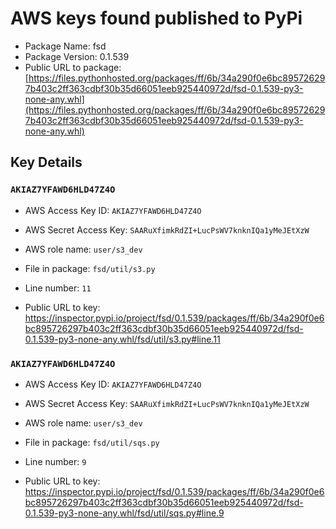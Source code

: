 # AWS keys found published to PyPi

* Package Name: fsd
* Package Version: 0.1.539
* Public URL to package: [https://files.pythonhosted.org/packages/ff/6b/34a290f0e6bc895726297b403c2ff363cdbf30b35d66051eeb925440972d/fsd-0.1.539-py3-none-any.whl](https://files.pythonhosted.org/packages/ff/6b/34a290f0e6bc895726297b403c2ff363cdbf30b35d66051eeb925440972d/fsd-0.1.539-py3-none-any.whl)

## Key Details

### `AKIAZ7YFAWD6HLD47Z4O`

* AWS Access Key ID: `AKIAZ7YFAWD6HLD47Z4O`
* AWS Secret Access Key: `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` 
* AWS role name: `user/s3_dev`
* File in package: `fsd/util/s3.py`
* Line number: `11`

* Public URL to key: https://inspector.pypi.io/project/fsd/0.1.539/packages/ff/6b/34a290f0e6bc895726297b403c2ff363cdbf30b35d66051eeb925440972d/fsd-0.1.539-py3-none-any.whl/fsd/util/s3.py#line.11



### `AKIAZ7YFAWD6HLD47Z4O`

* AWS Access Key ID: `AKIAZ7YFAWD6HLD47Z4O`
* AWS Secret Access Key: `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` 
* AWS role name: `user/s3_dev`
* File in package: `fsd/util/sqs.py`
* Line number: `9`

* Public URL to key: https://inspector.pypi.io/project/fsd/0.1.539/packages/ff/6b/34a290f0e6bc895726297b403c2ff363cdbf30b35d66051eeb925440972d/fsd-0.1.539-py3-none-any.whl/fsd/util/sqs.py#line.9


